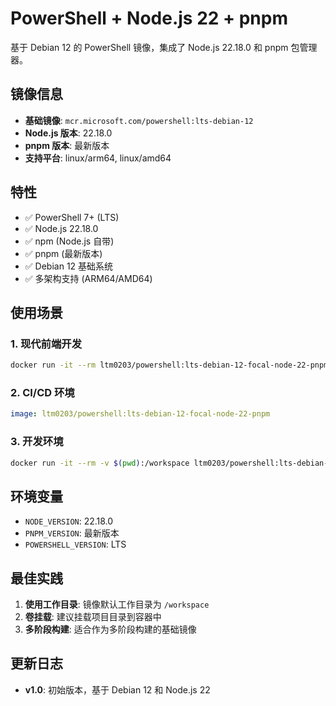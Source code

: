 # PowerShell + Node.js 22 + pnpm

基于 Debian 12 的 PowerShell 镜像，集成了 Node.js 22.18.0 和 pnpm 包管理器。

## 镜像信息

- **基础镜像**: `mcr.microsoft.com/powershell:lts-debian-12`
- **Node.js 版本**: 22.18.0
- **pnpm 版本**: 最新版本
- **支持平台**: linux/arm64, linux/amd64

## 特性

- ✅ PowerShell 7+ (LTS)
- ✅ Node.js 22.18.0
- ✅ npm (Node.js 自带)
- ✅ pnpm (最新版本)
- ✅ Debian 12 基础系统
- ✅ 多架构支持 (ARM64/AMD64)

## 使用场景

### 1. 现代前端开发

```bash
docker run -it --rm ltm0203/powershell:lts-debian-12-focal-node-22-pnpm
```

### 2. CI/CD 环境

```yaml
image: ltm0203/powershell:lts-debian-12-focal-node-22-pnpm
```

### 3. 开发环境

```bash
docker run -it --rm -v $(pwd):/workspace ltm0203/powershell:lts-debian-12-focal-node-22-pnpm
```

## 环境变量

- `NODE_VERSION`: 22.18.0
- `PNPM_VERSION`: 最新版本
- `POWERSHELL_VERSION`: LTS

## 最佳实践

1. **使用工作目录**: 镜像默认工作目录为 `/workspace`
2. **卷挂载**: 建议挂载项目目录到容器中
3. **多阶段构建**: 适合作为多阶段构建的基础镜像

## 更新日志

- **v1.0**: 初始版本，基于 Debian 12 和 Node.js 22
